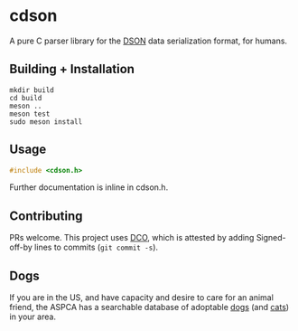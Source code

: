 # cdson

A pure C parser library for the [DSON](https://dogeon.xyz/) data serialization
format, for humans.

## Building + Installation

```shell
mkdir build
cd build
meson ..
meson test
sudo meson install
```

## Usage

```C
#include <cdson.h>
```

Further documentation is inline in cdson.h.

## Contributing

PRs welcome.  This project uses [DCO](https://developercertificate.org/),
which is attested by adding Signed-off-by lines to commits (`git commit -s`).

## Dogs

If you are in the US, and have capacity and desire to care for an animal
friend, the ASPCA has a searchable database of adoptable
[dogs](https://www.aspca.org/adopt-pet/adoptable-dogs-your-local-shelter) (and
[cats](https://www.aspca.org/adopt-pet/adoptable-cats-your-local-shelter)) in
your area.
